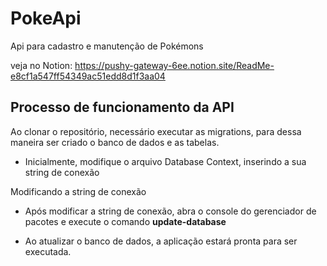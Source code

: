 # PokeApi
 Api para cadastro e manutenção de Pokémons
 
 veja no Notion: https://pushy-gateway-6ee.notion.site/ReadMe-e8cf1a547ff54349ac51edd8d1f3aa04
 
## Processo de funcionamento da API

Ao clonar o repositório, necessário executar as migrations, para dessa maneira ser criado o banco de dados e as tabelas. 

- Inicialmente, modifique o arquivo Database Context, inserindo a sua string de conexão

Modificando a string de conexão

- Após modificar a string de conexão, abra o console do gerenciador de pacotes e execute o comando **update-database**

- Ao atualizar o banco de dados, a aplicação estará pronta para ser executada.
